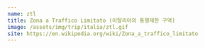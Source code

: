 ```yaml
---
name: ztl
title: Zona a Traffico Limitato (이탈리아의 통행제한 구역)
image: /assets/img/trip/italia/ztl.gif
site: https://en.wikipedia.org/wiki/Zona_a_traffico_limitato
---
```

